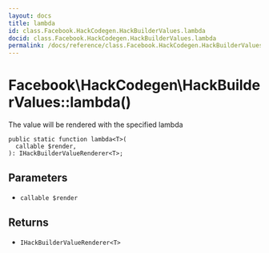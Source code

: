 ```yaml
---
layout: docs
title: lambda
id: class.Facebook.HackCodegen.HackBuilderValues.lambda
docid: class.Facebook.HackCodegen.HackBuilderValues.lambda
permalink: /docs/reference/class.Facebook.HackCodegen.HackBuilderValues.lambda/
---
```

# Facebook\\HackCodegen\\HackBuilderValues::lambda()




The value will be rendered with the specified lambda




``` Hack
public static function lambda<T>(
  callable $render,
): IHackBuilderValueRenderer<T>;
```




## Parameters




- ` callable $render `




## Returns




+ ` IHackBuilderValueRenderer<T> `